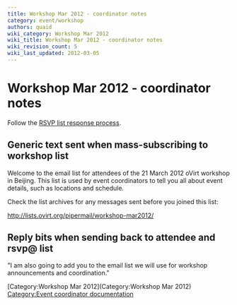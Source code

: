 ```yaml
---
title: Workshop Mar 2012 - coordinator notes
category: event/workshop
authors: quaid
wiki_category: Workshop Mar 2012
wiki_title: Workshop Mar 2012 - coordinator notes
wiki_revision_count: 5
wiki_last_updated: 2012-03-05
---
```


# Workshop Mar 2012 - coordinator notes

Follow the [RSVP list response process](/community/events/archives/rsvp-list-response-process/).

## Generic text sent when mass-subscribing to workshop list

Welcome to the email list for attendees of the 21 March 2012 oVirt workshop in Beijing. This list is used by event coordinators to tell you all about event details, such as locations and schedule.

Check the list archives for any messages sent before you joined this list:

<http://lists.ovirt.org/pipermail/workshop-mar2012/>

## Reply bits when sending back to attendee and rsvp@ list

"I am also going to add you to the email list we will use for workshop announcements and coordination."

[Category:Workshop Mar 2012](Category:Workshop Mar 2012) [Category:Event coordinator documentation](/develop/developer-guide/events/event-coordinator-documentation/)
